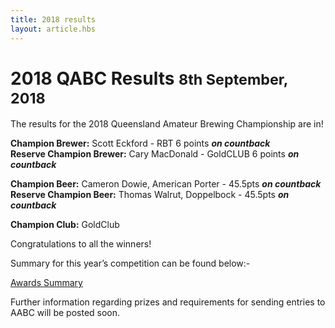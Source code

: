 ```yaml
---
title: 2018 results
layout: article.hbs
---
```


# 2018 QABC Results <small>8th September, 2018</small>

The results for the 2018 Queensland Amateur Brewing Championship are in!

**Champion Brewer:** Scott Eckford - RBT 6 points ***on countback***<br>
**Reserve Champion Brewer:** Cary MacDonald - GoldCLUB 6 points ***on countback***<br>

**Champion Beer:** Cameron Dowie, American Porter - 45.5pts ***on countback*** <br>
**Reserve Champion Beer:** Thomas Walrut, Doppelbock - 45.5pts  ***on countback*** <br>

**Champion Club:** GoldClub

Congratulations to all the winners!

Summary for this year’s competition can be found below:-

[Awards Summary](/results/2018/QABC2018Results.pdf)

Further information regarding prizes and requirements for sending entries to AABC will be posted soon.
